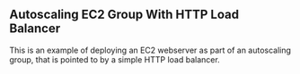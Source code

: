 ## Autoscaling EC2 Group With HTTP Load Balancer

This is an example of deploying an EC2 webserver as part of an autoscaling
group, that is pointed to by a simple HTTP load balancer.
